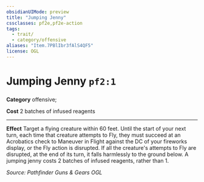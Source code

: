 ```yaml
---
obsidianUIMode: preview
title: "Jumping Jenny"
cssclasses: pf2e,pf2e-action
tags:
  - trait/
  - category/offensive
aliases: "Item.7PBlIbr3fAlS4QF5"
license: OGL
---
```

# Jumping Jenny `pf2:1`

### 

**Category** offensive; 




**Cost** 2 batches of infused reagents

* * *

**Effect** Target a flying creature within 60 feet. Until the start of your next turn, each time that creature attempts to Fly, they must succeed at an Acrobatics check to Maneuver in Flight against the DC of your fireworks display, or the Fly action is disrupted. If all the creature's attempts to Fly are disrupted, at the end of its turn, it falls harmlessly to the ground below. A jumping jenny costs 2 batches of infused reagents, rather than 1.

*Source: Pathfinder Guns & Gears*
*OGL*